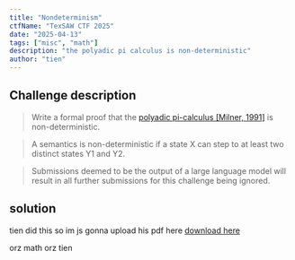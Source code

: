 ```yaml
---
title: "Nondeterminism"
ctfName: "TexSAW CTF 2025"
date: "2025-04-13"
tags: ["misc", "math"]
description: "the polyadic pi calculus is non-deterministic"
author: "tien"
---
```


## Challenge description

> Write a formal proof that the [polyadic pi-calculus [Milner, 1991]](https://era.ed.ac.uk/handle/1842/6050) is non-deterministic.

> A semantics is non-deterministic if a state X can step to at least two distinct states Y1 and Y2.

> Submissions deemed to be the output of a large language model will result in all further submissions for this challenge being ignored.

## solution

tien did this so im js gonna upload his pdf here
[download here](/api/writeup-assets/texsaw2025/nondeterminism/nondeterminism.pdf)

orz math orz tien
